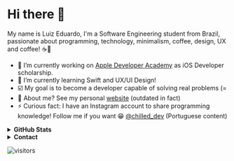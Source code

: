 # Hi there 👋
My name is Luiz Eduardo, I'm a Software Engineering student from Brazil, passionate about programming, technology, minimalism, coffee, design, UX and coffee! ☕💜

- 🔭 I’m currently working on [Apple Developer Academy](https://www.inf.pucrs.br/davint/) as iOS Developer scholarship.
- 🌱 I’m currently learning Swift and UX/UI Design!
- :ballot_box_with_check: My goal is to become a developer capable of solving real problems (=
- 💬 About me? See my personal [website](https://luizeduardomr.github.io/) (outdated in fact)
- ⚡ Curious fact: I have an Instagram account to share programming knowledge! Follow me if you want 😁 [@chilled_dev](https://www.instagram.com/chilled_dev/) (Portuguese content)

<details><summary><b>GitHub Stats</b></summary>
  
  ![](https://github-readme-stats.vercel.app/api?username=luizeduardomr&show_icons=true&hide=contribs)
  ![](https://github-readme-stats.vercel.app/api/top-langs/?username=luizeduardomr&layout=compact&hide=Tcl)
</details>


<details><summary><b>Contact</b></summary>
  
  - [LinkedIn](https://www.linkedin.com/in/luizeduardomr/)
  - [Gmail](mailto:luiz.reis@edu.pucrs.br)
  - [Discord](https://discord.bio/p/luiz)
  - [Rocketseat](https://app.rocketseat.com.br/me/luizeduardomr)
  - [Dev.to](https://dev.to/luizeduardomr)
  - [Dribble](https://dribbble.com/luizreis)
  - [Chilled Dev](https://www.instagram.com/chilled_dev/)
  </details>
  
![visitors](https://visitor-badge.glitch.me/badge?page_id=luizeduardomr.readme)
